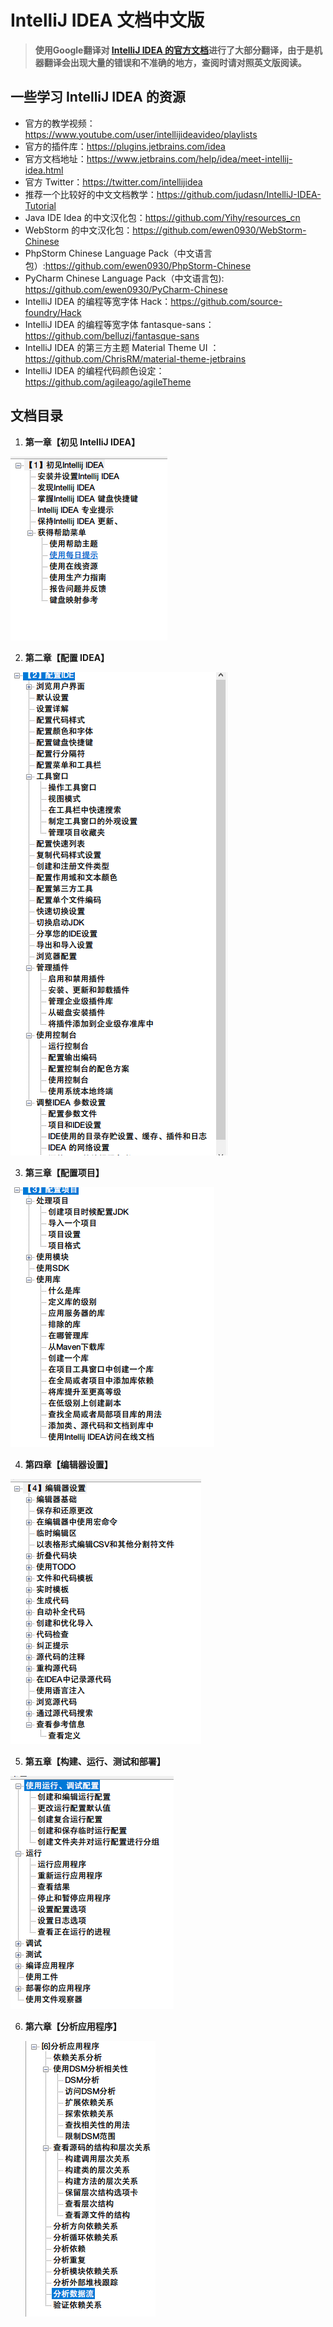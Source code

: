 # IntelliJ IDEA 文档中文版
> **使用Google翻译对 [IntelliJ IDEA 的官方文档](https://www.jetbrains.com/help/idea/meet-intellij-idea.html)进行了大部分翻译，由于是机器翻译会出现大量的错误和不准确的地方，查阅时请对照英文版阅读。**





##  一些学习 IntelliJ IDEA 的资源

- 官方的教学视频：https://www.youtube.com/user/intellijideavideo/playlists
- 官方的插件库：https://plugins.jetbrains.com/idea
- 官方文档地址：https://www.jetbrains.com/help/idea/meet-intellij-idea.html
- 官方 Twitter：https://twitter.com/intellijidea
- 推荐一个比较好的中文文档教学：https://github.com/judasn/IntelliJ-IDEA-Tutorial
- Java IDE Idea 的中文汉化包：https://github.com/Yihy/resources_cn
- WebStorm 的中文汉化包：https://github.com/ewen0930/WebStorm-Chinese
- PhpStorm Chinese Language Pack（中文语言包）:https://github.com/ewen0930/PhpStorm-Chinese
- PyCharm Chinese Language Pack（中文语言包): https://github.com/ewen0930/PyCharm-Chinese
- IntelliJ IDEA 的编程等宽字体 Hack：https://github.com/source-foundry/Hack
- IntelliJ IDEA 的编程等宽字体 fantasque-sans： https://github.com/belluzj/fantasque-sans
- IntelliJ IDEA 的第三方主题 Material Theme UI ：https://github.com/ChrisRM/material-theme-jetbrains
- IntelliJ IDEA 的编程代码颜色设定：https://github.com/agileago/agileTheme






## 文档目录

1.  **第一章【初见 IntelliJ IDEA】**

![目录](./images/snipaste_20171228_211428.png)

2. **第二章【配置 IDEA】**

![目录](./images/snipaste_20171228_212300.png)

3. **第三章【配置项目】**

![目录](./images/snipaste_20171228_212551.png)

4. **第四章【编辑器设置】**

![目录](./images/snipaste_20171228_212649.png)

5. **第五章【构建、运行、测试和部署】**

![](./images/snipaste_20171228_213032.png)

6. **第六章【分析应用程序】**

   ![](./images/snipaste_20171228_213133.png)



